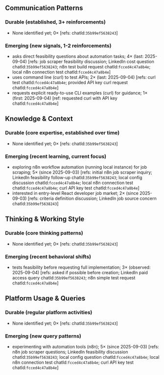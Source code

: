 ## Communication Patterns
### Durable (established, 3+ reinforcements)
- None identified yet; 0× [refs: chatId:`35b99ef5638243`]

### Emerging (new signals, 1-2 reinforcements)
- asks direct feasibility questions about automation tasks; 4× (last: 2025-09-04) [refs: job scraper feasibility discussion; LinkedIn cost question chatId:`35b99ef5638243`; n8n test build request chatId:`fcced4c47a8b4e`; local n8n connection test chatId:`fcced4c47a8b4e`]
- uses command line (curl) to test APIs; 2× (last: 2025-09-04) [refs: curl test chatId:`fcced4c47a8b4e`; provided API key curl request chatId:`fcced4c47a8b4e`]
- requests explicit ready-to-use CLI examples (curl) for guidance; 1× (first: 2025-09-04) [ref: requested curl with API key chatId:`fcced4c47a8b4e`]

## Knowledge & Context
### Durable (core expertise, established over time)
- None identified yet; 0× [refs: chatId:`35b99ef5638243`]

### Emerging (recent learning, current focus)
- exploring n8n workflow automation (running local instance) for job scraping; 5× (since 2025-09-03) [refs: initial n8n job scraper inquiry; LinkedIn feasibility follow-up chatId:`35b99ef5638243`; local config discussion chatId:`fcced4c47a8b4e`; local n8n connection test chatId:`fcced4c47a8b4e`; curl API key test chatId:`fcced4c47a8b4e`]
- interested in entry-level React developer job market; 2× (since 2025-09-03) [refs: criteria definition discussion; LinkedIn job source concern chatId:`35b99ef5638243`]

## Thinking & Working Style
### Durable (core thinking patterns)
- None identified yet; 0× [refs: chatId:`35b99ef5638243`]

### Emerging (recent behavioral shifts)
- tests feasibility before requesting full implementation; 3× (observed: 2025-09-04) [refs: asked if possible before creation; LinkedIn paid access query chatId:`35b99ef5638243`; n8n simple test request chatId:`fcced4c47a8b4e`]

## Platform Usage & Queries
### Durable (regular platform activities)
- None identified yet; 0× [refs: chatId:`35b99ef5638243`]

### Emerging (new query patterns)
- experimenting with automation tools (n8n); 5× (since 2025-09-03) [refs: n8n job scraper questions; LinkedIn feasibility discussion chatId:`35b99ef5638243`; local config question chatId:`fcced4c47a8b4e`; local n8n connection test chatId:`fcced4c47a8b4e`; curl API key test chatId:`fcced4c47a8b4e`]